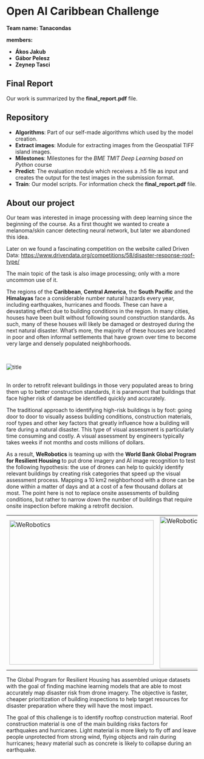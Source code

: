 # Open AI Caribbean Challenge

**Team name: Tanacondas**

**members:**
- **Ákos Jakub**
- **Gábor Pelesz**
- **Zeynep Tasci**

## Final Report

Our work is summarized by the **final_report.pdf** file.

## Repository

- **Algorithms**: Part of our self-made algorithms which used by the model creation.
- **Extract images**: Module for extracting images from the Geospatial TIFF island images.
- **Milestones**: Milestones for the *BME TMIT Deep Learning based on Python* course
- **Predict**: The evaluation module which receives a .h5 file as input and creates the output for the test images in the submission format.
- **Train**: Our model scripts. For information check the **final_report.pdf** file.

## About our project

Our team was interested in image processing with deep learning since the beginning of the course. As a first thought we wanted to create a melanoma/skin cancer detecting neural network, but later we abandoned this idea.

Later on we found a fascinating competition on the website called Driven Data:
https://www.drivendata.org/competitions/58/disaster-response-roof-type/

The main topic of the task is also image processing; only with a more uncommon use of it. 

The regions of the **Caribbean**, **Central America**, the **South Pacific** and the **Himalayas** face a considerable number natural hazards every year, including earthquakes, hurricanes and floods. These can have a devastating effect due to building conditions in the region. In many cities, houses have been built without following sound construction standards. As such, many of these houses will likely be damaged or destroyed during the next natural disaster. What’s more, the majority of these houses are located in poor and often informal settlements that have grown over time to become very large and densely populated neighborhoods.

<br>

![title](https://th.thgim.com/news/international/809cbr/article29367424.ece/alternates/FREE_660/08IN-LT-TROPICALWEATHERBAHAMAS)

<br>
In order to retrofit relevant buildings in those very populated areas to bring them up to better construction standards, it is paramount that buildings that face higher risk of damage be identified quickly and accurately.

The traditional approach to identifying high-risk buildings is by foot: going door to door to visually assess building conditions, construction materials, roof types and other key factors that greatly influence how a building will fare during a natural disaster. This type of visual assessment is particularly time consuming and costly. A visual assessment by engineers typically takes weeks if not months and costs millions of dollars.

As a result, **WeRobotics** is teaming up with the **World Bank Global Program for Resilient Housing** to put drone imagery and AI image recognition to test the following hypothesis: the use of drones can help to quickly identify relevant buildings by creating risk categories that speed up the visual assessment process. Mapping a 10 km2 neighborhood with a drone can be done within a matter of days and at a cost of a few thousand dollars at most. The point here is not to replace onsite assessments of building conditions, but rather to narrow down the number of buildings that require onsite inspection before making a retrofit decision.

|  |  |
|---|---|
| <a href="https://werobotics.org/"><img src="https://blog.werobotics.org/wp-content/uploads/2017/06/Screenshot-2017-06-05-12.04.53.png" alt="WeRobotics" style="width: 380px;"/> | <a href="https://www.worldbank.org/en/topic/disasterriskmanagement/brief/global-program-for-resilient-housing"><img src="https://www.trzcacak.rs/myfile/detail/401-4016837_world-bank-group-logo.png" alt="WeRobotics" style="width: 400px;"/> |

The Global Program for Resilient Housing has assembled unique datasets with the goal of finding machine learning models that are able to most accurately map disaster risk from drone imagery. The objective is faster, cheaper prioritization of building inspections to help target resources for disaster preparation where they will have the most impact.

The goal of this challenge is to identify rooftop construction material. Roof construction material is one of the main building risks factors for earthquakes and hurricanes. Light material is more likely to fly off and leave people unprotected from strong wind, flying objects and rain during hurricanes; heavy material such as concrete is likely to collapse during an earthquake.

